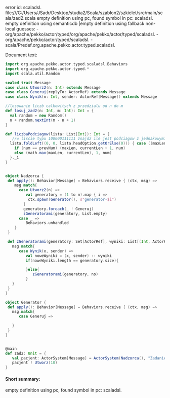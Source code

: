 error id: scaladsl.
file:///C:/Users/JSadr/Desktop/studia2/Scala/szablon2/szkielet/src/main/scala/zad2.scala
empty definition using pc, found symbol in pc: scaladsl.
empty definition using semanticdb
|empty definition using fallback
non-local guesses:
	 -org/apache/pekko/actor/typed/org/apache/pekko/actor/typed/scaladsl.
	 -org/apache/pekko/actor/typed/scaladsl.
	 -scala/Predef.org.apache.pekko.actor.typed.scaladsl.

Document text:

```scala
import org.apache.pekko.actor.typed.scaladsl.Behaviors
import org.apache.pekko.actor.typed.*
import scala.util.Random

sealed trait Message
case class Utworz2(n: Int) extends Message
case class Generuj(replyTo: ActorRef) extends Message
case class Wynik(n: Int, sender: ActorRef[Message]) extends Message

//losowanie liczb calkowitych z przedzialu od n do m
def losuj_zad2(n: Int, m: Int): Int = {
  val random = new Random()
  n + random.nextInt(m - n + 1)
}

def liczbaPodciagow(lista: List[Int]): Int = {
   //w liscie typu 100000111111 znajdz ile jest podciagow z jednakowymi znakami
  lista.foldLeft((0, 0, lista.headOption.getOrElse(0))) { case ((maxLen, currentLen, prevNum), num) =>
    if (num == prevNum) (maxLen, currentLen + 1, num)
    else (math.max(maxLen, currentLen), 1, num)
  }._1
}


object Nadzorca {
 def apply(): Behavior[Message] = Behaviors.receive { (ctx, msg) =>
    msg match{
      case Utworz2(n) =>
         val generatory = (1 to n).map { i =>
          ctx.spawn(Generator(), s"generator-$i")
        }
        generatory.foreach(_ ! Generuj)
        zGeneratorami(generatory, List.empty)
      case _ =>
         Behaviors.unhandled
    }
 }

 def zGeneratorami(generatory: Set[ActorRef], wyniki: List[(Int, ActorRef)]): Behavior[Message] = Behaviors.receive { (ctx, msg) =>
   msg match{
      case Wynik(x, sender) =>
         val noweWyniki = (x, sender) :: wyniki
         if(noweWyniki.length == generatory.size){

         }else{
            zGeneratorami(generatory, no)
         }
   }
 }
}

object Generator {
 def apply(): Behavior[Message] = Behaviors.receive { (ctx, msg) =>
   msg.match{
      case Generuj =>

   }
 }
}


@main 
def zad2: Unit = {
   val pacjent: ActorSystem[Message] = ActorSystem(Nadzorca(), "Zadanie2")
   pacjent ! Utworz(10)
}

```

#### Short summary: 

empty definition using pc, found symbol in pc: scaladsl.